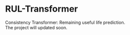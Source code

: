 # RUL-Transformer
Consistency Transformer: Remaining useful life prediction.  
The project will updated soon. 
